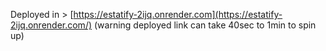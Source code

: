 
Deployed in > [https://estatify-2ijq.onrender.com](https://estatify-2ijq.onrender.com/) (warning deployed link can take 40sec to 1min to spin up)
